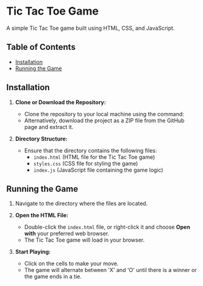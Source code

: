 # Tic Tac Toe Game

A simple Tic Tac Toe game built using HTML, CSS, and JavaScript.

## Table of Contents
- [Installation](#installation)
- [Running the Game](#running-the-game)

## Installation

1. **Clone or Download the Repository:**
   - Clone the repository to your local machine using the command:
   - Alternatively, download the project as a ZIP file from the GitHub page and extract it.

2. **Directory Structure:**
   - Ensure that the directory contains the following files:
     - `index.html` (HTML file for the Tic Tac Toe game)
     - `styles.css` (CSS file for styling the game)
     - `index.js` (JavaScript file containing the game logic)

## Running the Game

1. Navigate to the directory where the files are located.

2. **Open the HTML File:**
   - Double-click the `index.html` file, or right-click it and choose **Open with** your preferred web browser.
   - The Tic Tac Toe game will load in your browser.

3. **Start Playing:**
   - Click on the cells to make your move.
   - The game will alternate between 'X' and 'O' until there is a winner or the game ends in a tie.


